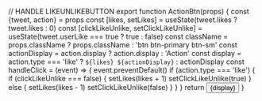 // HANDLE LIKEUNLIKEBUTTON
export function ActionBtn(props) {
    const {tweet, action} = props
    const [likes, setLikes] = useState(tweet.likes ? tweet.likes : 0)
    const [clickLikeUnlike, setClickLikeUnlike] = useState(tweet.userLike === true ? true : false)
    const className = props.className ? props.className : 'btn btn-primary btn-sm'
    const actionDisplay = action.display ? action.display : 'Action'
    const display = action.type === 'like' ? `${likes} ${actionDisplay}` : actionDisplay
    const handleClick = (event) => {
      event.preventDefault()
      if (action.type === 'like') {
        if (clickLikeUnlike === false) {
          setLikes(likes + 1)
          setClickLikeUnlike(true)
        }
        else {
          setLikes(likes - 1)
          setClickLikeUnlike(false)
        }
      }
    }
    return <button className={className} onClick={handleClick}>{display}</button>
  }